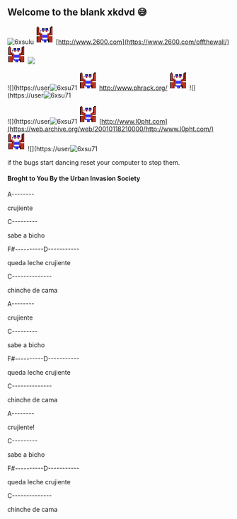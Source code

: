 ## Welcome to the blank xkdvd 😅

![6xsulu](https://user-images.githubusercontent.com/100168196/197266147-8a71c2d0-a611-4aa3-9cc3-5bddf3ca6501.gif)
![](100168196.png)
[http://www.2600.com](https://www.2600.com/offthewall/)
![](100168196.png)
![](https://user-images.githubusercontent.com/100168196/197265744-50741265-4178-4a99-86a5-e47217f7f285.gif)

![](https://user![6xsu71](https://user-images.githubusercontent.com/100168196/197265744-50741265-4178-4a99-86a5-e47217f7f285.gif)
![](100168196.png)
http://www.phrack.org/
![](100168196.png)
![](https://user![6xsu71](https://user-images.githubusercontent.com/100168196/197265744-50741265-4178-4a99-86a5-e47217f7f285.gif)

![](https://user![6xsu71](https://user-images.githubusercontent.com/100168196/197265744-50741265-4178-4a99-86a5-e47217f7f285.gif)
![](100168196.png)
[http://www.l0pht.com](https://web.archive.org/web/20010118210000/http://www.l0pht.com/)
![](100168196.png)
![](https://user![6xsu71](https://user-images.githubusercontent.com/100168196/197265744-50741265-4178-4a99-86a5-e47217f7f285.gif)

if the bugs start dancing reset your computer to stop them.

#### Broght to You By the Urban Invasion Society 
A--------

crujiente

C---------   

sabe a bicho

F#----------D-----------

queda leche crujiente

C--------------

chinche de cama


A--------

crujiente

C---------   

sabe a bicho

F#----------D-----------

queda leche crujiente

C--------------

chinche de cama

A--------

crujiente!

C---------   

sabe a bicho

F#----------D-----------

queda leche crujiente

C--------------

chinche de cama


